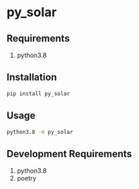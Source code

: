 py_solar
=======

Requirements
------------
 1. python3.8

Installation
------------
```sh
pip install py_solar
```

Usage
-----
```sh
python3.8 -m py_solar
```

Development Requirements
------------------------
 1. python3.8
 1. poetry
